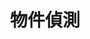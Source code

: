 ---
title: 物件偵測
description: 原理與實作
image:

# Badge style
style:
    background: "#77f230"
    color: "#fff"
---